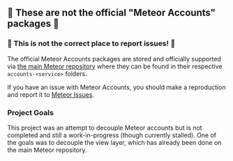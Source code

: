 ## 🚨 These are not the official "Meteor Accounts" packages 🚨
### 🚫 This is not the correct place to report issues! 🚫 ###

The official Meteor Accounts packages are stored and officially supported via [the main Meteor repository](https://github.com/meteor/meteor/tree/devel/packages/) where they can be found in their respective `accounts-<service>` folders.

If you have an issue with Meteor Accounts, you should make a reproduction and report it to [Meteor Issues](https://github.com/meteor/meteor/issues).

### Project Goals

This project was an attempt to decouple Meteor accounts but is not completed and still a work-in-progress (though currently stalled).  One of the goals was to decouple the view layer, which has already been done on the main Meteor repository.
